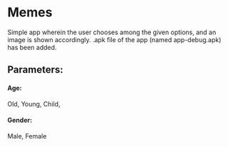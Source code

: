 # Memes
Simple app wherein the user chooses among the given options, and an image is shown accordingly. .apk file of the app (named app-debug.apk) has been added.

## Parameters:

#### Age:
Old, Young, Child,

#### Gender:
Male, Female
